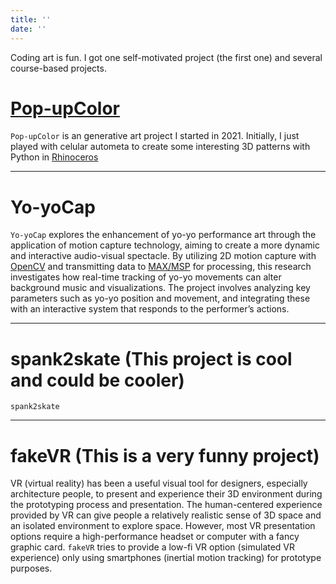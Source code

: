 ```yaml
---
title: ''
date: ''
---
```

Coding art is fun. I got one self-motivated project (the first one) and several course-based projects.

# [Pop-upColor](https://billbillbilly.github.io/portfolio-content/)
`Pop-upColor` is an generative art project I started in 2021. Initially, I just played with celular autometa to create some interesting 3D patterns with Python in [Rhinoceros](https://www.rhino3d.com/)

---

# Yo-yoCap
`Yo-yoCap` explores the enhancement of yo-yo performance art through the application of motion capture technology, aiming to create a more dynamic and interactive audio-visual spectacle. By utilizing 2D motion capture with [OpenCV](https://github.com/opencv/opencv) and transmitting data to [MAX/MSP](https://cycling74.com/products/max) for processing, this research investigates how real-time tracking of yo-yo movements can alter background music and visualizations. The project involves analyzing key parameters such as yo-yo position and movement, and integrating these with an interactive system that responds to the performer’s actions. 

---

# spank2skate (This project is cool and could be cooler)
`spank2skate` 

---

# fakeVR (This is a very funny project)
VR (virtual reality) has been a useful visual tool for designers, especially architecture people, to present and experience their 3D environment during the prototyping process and presentation. The human-centered experience provided by VR can give people a relatively realistic sense of 3D space and an isolated environment to explore space. However, most VR presentation options require a high-performance headset or computer with a fancy graphic card. `fakeVR` tries to provide a low-fi VR option (simulated VR experience) only using smartphones (inertial motion tracking) for prototype purposes.

